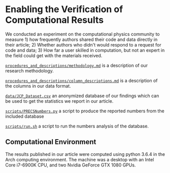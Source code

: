 # Enabling the Verification of Computational Results

We conducted an experiment on the computational physics community to measure 1) how frequently authors shared their code and data directly in their article; 2) Whether authors who didn't would respond to a request for code and data; 3) How far a user skilled in computation, but not an expert in the field could get with the materials received.

[`procedures_and_descriptions/methodology.md`](procedures_and_descriptions/methodology.md) is a description of our research methodology.

[`procedures_and_descriptions/column_descriptions.md`](procedures_and_descriptions/column_descriptions.md) is a description of the columns in our data format.

[`data/JCP_Dataset.csv`](data/JCP_Dataset.csv) an anonymized database of our findings which can be used to get the statistics we report in our article.

[`scripts/PRECSNumbers.py`](scripts/PRECSNumbers.py) a script to produce the reported numbers from the included database

[`scripts/run.sh`](scripts/run.sh) a script to run the numbers analysis of the database.

## Computational Environment

The results published in our article were computed using python 3.6.4 in the Arch computing environment. The machine was a desktop with an Intel Core i7-6900K CPU, and two Nvidia GeForce GTX 1080 GPUs.
